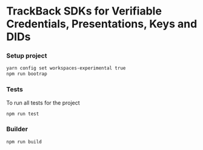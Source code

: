 # TrackBack SDKs for Verifiable Credentials, Presentations, Keys and DIDs


### Setup project



```bash
yarn config set workspaces-experimental true
npm run bootrap

```



### Tests

To run all tests for the project

```bash
npm run test

```

### Builder

```bash
npm run build

```